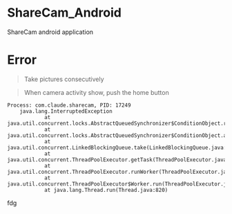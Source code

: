 # ShareCam_Android

ShareCam android application

# Error

> Take pictures consecutively

> When camera activity show, push the home button 
```
Process: com.claude.sharecam, PID: 17249
    java.lang.InterruptedException
            at java.util.concurrent.locks.AbstractQueuedSynchronizer$ConditionObject.reportInterruptAfterWait(AbstractQueuedSynchronizer.java:1991)
            at java.util.concurrent.locks.AbstractQueuedSynchronizer$ConditionObject.await(AbstractQueuedSynchronizer.java:2025)
            at java.util.concurrent.LinkedBlockingQueue.take(LinkedBlockingQueue.java:410)
            at java.util.concurrent.ThreadPoolExecutor.getTask(ThreadPoolExecutor.java:1035)
            at java.util.concurrent.ThreadPoolExecutor.runWorker(ThreadPoolExecutor.java:1097)
            at java.util.concurrent.ThreadPoolExecutor$Worker.run(ThreadPoolExecutor.java:588)
            at java.lang.Thread.run(Thread.java:820)
```



fdg
